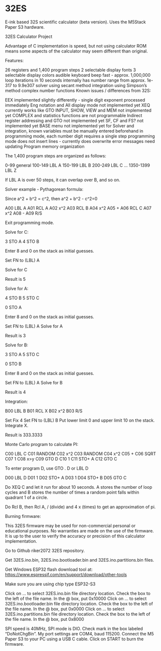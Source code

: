 # 32ES
E-ink based 32S scientific calculator (beta version). Uses the M5Stack Paper S3 hardware.

32ES Calculator Project

Advantage of C implementation is speed, but not using calculator ROM means some aspects of the calculator may seem different than original.

Features:

26 registers and 1,400 program steps
2 selectable display fonts
3 selectable display colors
audible keyboard beep
fast - approx. 1,000,000 loop iterations in 10 seconds
internally has number range from approx. 1e-317 to 9.9e307
solver using secant method
integration using Simpson’s method
complex number functions
Known issues / differences from 32S:

EEX implemented slightly differently - single digit exponent processed immediately
Eng notation and All display mode not implemented yet
XEQ currently works like GTO
INPUT, SHOW, VIEW and MEM not implemented yet
COMPLEX and statistics functions are not programmable
Indirect register addressing and GTO not implemented yet
SF, CF and FS? not implemented yet
BASE menu not implemented yet
for Solver and integration, known variables must be manually entered beforehand
in programming mode, each number digit requires a single step
programming mode does not insert lines - currently does overwrite
error messages need updating
Program memory organization

The 1,400 program steps are organized as follows:

0-99 general 100-149 LBL A 150-199 LBL B 200-249 LBL C … 1350-1399 LBL Z

If LBL A is over 50 steps, it can overlap over B, and so on.

Solver example - Pythagorean formula:

Since a^2 + b^2 = c^2, then a^2 + b^2 - c^2=0

A00 LBL A A01 RCL A A02 x^2 A03 RCL B A04 x^2 A05 + A06 RCL C A07 x^2 A08 - A09 R/S

Exit programming mode.

Solve for C:

3 STO A 4 STO B

Enter 8 and 0 on the stack as initial guesses.

Set FN to (LBL) A 

Solve for C

Result is 5

Solve for A:

4 STO B 5 STO C

0 STO A

Enter 8 and 0 on the stack as initial guesses.

Set FN to (LBL) A Solve for A

Result is 3

Solve for B:

3 STO A 5 STO C

0 STO B

Enter 8 and 0 on the stack as initial guesses.

Set FN to (LBL) A Solve for B

Result is 4

Integration:

B00 LBL B B01 RCL X B02 x^2 B03 R/S

Set Fix 4 Set FN to (LBL) B Put lower limit 0 and upper limit 10 on the stack. Integrate X.

Result is 333.3333

Monte Carlo program to calculate PI:

C00 LBL C C01 RANDOM C02 x^2 C03 RANDOM C04 x^2 C05 + C06 SQRT C07 1 C08 x>y C09 GTO D C10 1 C11 STO+ A C12 GTO C

To enter program D, use GTO . D or LBL D

D00 LBL D D01 1 D02 STO+ A D03 1 D04 STO+ B D05 GTO C

Do XEQ C and let it run for about 10 seconds. A stores the number of loop cycles and B stores the number of times a random point falls within quadrant 1 of a circle.

Do Rcl B, then Rcl A, / (divide) and 4 x (times) to get an approximation of pi.

Burning firmware:

This 32ES firmware may be used for non-commercial personal or educational purposes. No warranties are made on the use of the firmware. It is up to the user to verify the accuracy or precision of this calculator implementation.

Go to Github riker2072 32ES repository.

Get 32ES.ino.bin, 32ES.ino.bootloader.bin and 32ES.ino.partitions.bin files.

Get Windows ESP32 flash download tool at: https://www.espressif.com/en/support/download/other-tools

Make sure you are using chip type ESP32-S3

Click on … to select 32ES.ino.bin file directory location. Check the box to the left of the file name.  In the @ box, put 0x10000 
Click on … to select 32ES.ino.bootloader.bin file directory location. Check the box to the left of the file name.  In the @ box, put 0x0000 
Click on … to select 32ES.ino.partitions.bin file directory location. Check the box to the left of the file name.  In the @ box, put 0x8000

SPI speed is 40MHz, SPI mode is DIO. Check mark in the box labeled “DoNotChgBin”. My port settings are COM4, baud 115200. Connect the M5 Paper S3 to your PC using a USB C cable. Click on START to burn the firmware.


